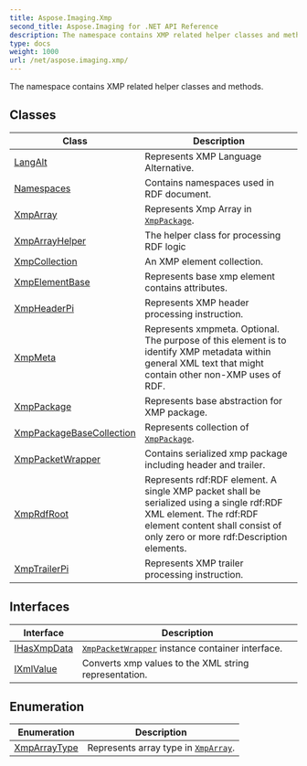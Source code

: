 ```yaml
---
title: Aspose.Imaging.Xmp
second_title: Aspose.Imaging for .NET API Reference
description: The namespace contains XMP related helper classes and methods
type: docs
weight: 1000
url: /net/aspose.imaging.xmp/
---
```

The namespace contains XMP related helper classes and methods.

## Classes

| Class | Description |
| --- | --- |
| [LangAlt](./langalt/) | Represents XMP Language Alternative. |
| [Namespaces](./namespaces/) | Contains namespaces used in RDF document. |
| [XmpArray](./xmparray/) | Represents Xmp Array in [`XmpPackage`](../aspose.imaging.xmp/xmppackage/). |
| [XmpArrayHelper](./xmparrayhelper/) | The helper class for processing RDF logic |
| [XmpCollection](./xmpcollection/) | An XMP element collection. |
| [XmpElementBase](./xmpelementbase/) | Represents base xmp element contains attributes. |
| [XmpHeaderPi](./xmpheaderpi/) | Represents XMP header processing instruction. |
| [XmpMeta](./xmpmeta/) | Represents xmpmeta. Optional. The purpose of this element is to identify XMP metadata within general XML text that might contain other non-XMP uses of RDF. |
| [XmpPackage](./xmppackage/) | Represents base abstraction for XMP package. |
| [XmpPackageBaseCollection](./xmppackagebasecollection/) | Represents collection of [`XmpPackage`](../aspose.imaging.xmp/xmppackage/). |
| [XmpPacketWrapper](./xmppacketwrapper/) | Contains serialized xmp package including header and trailer. |
| [XmpRdfRoot](./xmprdfroot/) | Represents rdf:RDF element. A single XMP packet shall be serialized using a single rdf:RDF XML element. The rdf:RDF element content shall consist of only zero or more rdf:Description elements. |
| [XmpTrailerPi](./xmptrailerpi/) | Represents XMP trailer processing instruction. |
## Interfaces

| Interface | Description |
| --- | --- |
| [IHasXmpData](./ihasxmpdata/) | [`XmpPacketWrapper`](../aspose.imaging.xmp/xmppacketwrapper/) instance container interface. |
| [IXmlValue](./ixmlvalue/) | Converts xmp values to the XML string representation. |
## Enumeration

| Enumeration | Description |
| --- | --- |
| [XmpArrayType](./xmparraytype/) | Represents array type in [`XmpArray`](../aspose.imaging.xmp/xmparray/). |


